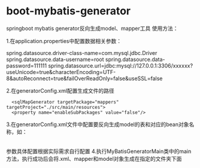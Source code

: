# boot-mybatis-generator
springboot mybatis generator反向生成model、mapper工具
使用方法：

1.在application.properties中配置数据相关参数：
  <p> spring.datasource.driver-class-name=com.mysql.jdbc.Driver
spring.datasource.data-username=root
spring.datasource.data-password=111111
spring.datasource.url=jdbc:mysql://127.0.0.1:3306/xxxxxx?useUnicode=true&characterEncoding=UTF-8&autoReconnect=true&failOverReadOnly=false&useSSL=false
</p>
<p>2.在generatorConfig.xml配置生成文件的路径</p>

  <p>   <!-- Model模型生成器,用来生成含有主键key的类，记录类 以及查询Example类 
          targetPackage 指定生成的model生成所在的包名,targetProject指定在该项目下所在的路径-->
     <javaModelGenerator targetPackage="com.mybatis.generator.model" targetProject="./src/main/java">
       <!-- 是否允许子包，即targetPackage.schemaName.tableName -->
       <property name="enableSubPackages" value="false"/>
       <!-- 是否对model添加 构造函数 -->
       <property name="constructorBased" value="true"/>
       <!-- 是否对类CHAR类型的列的数据进行trim操作 -->
       <property name="trimStrings" value="true"/>
       <!-- 建立的Model对象是否 不可改变  即生成的Model对象不会有 setter方法，只有构造方法 -->
       <property name="immutable" value="false"/>
    </javaModelGenerator>   

   <!--mapper映射文件生成所在的目录 为每一个数据库的表生成对应的SqlMap文件 -->
      <sqlMapGenerator targetPackage="mappers" targetProject="./src/main/resources">
      <property name="enableSubPackages" value="false"/>
   </sqlMapGenerator>

  <!-- targetPackage：mapper接口dao生成的位置 -->
  <javaClientGenerator type="XMLMAPPER" targetPackage="com.mybatis.generator.mapper" targetProject="./src/main/java">
     <!-- enableSubPackages:是否让schema作为包的后缀 -->
     <property name="enableSubPackages" value="false"/>
  </javaClientGenerator>
  </p>
3.在generatorConfig.xml文件中配置要反向生成model的表和对应的bean对象名称，如：
  <table tableName="ad_product" domainObjectName="AdProduct" enableCountByExample="false"
    enableUpdateByExample="false" enableDeleteByExample="false" enableSelectByExample="false"
    selectByExampleQueryId="false"></table>
 参数具体配置根据实际需求自行配置
4.执行MyBatisGeneratorMain类中的main方法，执行成功后会将.xml、mapper和model对象生成在指定的文件夹下面
